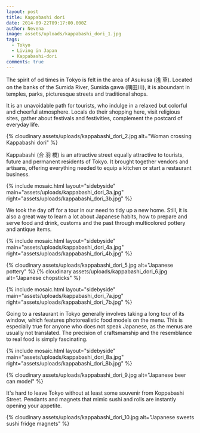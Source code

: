 ```yaml
---
layout: post
title: Kappabashi dori
date: 2014-09-22T09:17:00.000Z
author: Nevena
image: assets/uploads/kappabashi_dori_1.jpg
tags:
  - Tokyo
  - Living in Japan
  - Kappabashi-dori
comments: true
---
```

The spirit of od times in Tokyo is felt in the area of Asukusa (浅 草). Located on the banks of the Sumida River, Sumida gawa (隅田川), it is aboundant in temples, parks, picturesque streets and traditional shops.

It is an unavoidable path for tourists, who indulge in a relaxed but colorful and cheerful atmosphere. Locals do their shopping here, visit religious sites, gather about festivals and festivities, complement the postcard of everyday life.

{% cloudinary assets/uploads/kappabashi_dori_2.jpg alt="Woman crossing Kappabashi dori" %}

Kappabashi (合 羽 橋) is an attractive street equally attractive to tourists, future and permanent residents of Tokyo. It brought together vendors and artisans, offering everything needed to equip a kitchen or start a restaurant business.

{% include mosaic.html layout="sidebyside" main="assets/uploads/kappabashi_dori_3a.jpg" right="assets/uploads/kappabashi_dori_3b.jpg" %}

We took the day off for a tour in our need to tidy up a new home. Still, it is also a great way to learn a lot about Japanese habits, how to prepare and serve food and drink, customs and the past through multicolored pottery and antique items.

{% include mosaic.html layout="sidebyside" main="assets/uploads/kappabashi_dori_4a.jpg" right="assets/uploads/kappabashi_dori_4b.jpg" %}

{% cloudinary assets/uploads/kappabashi_dori_5.jpg alt="Japanese pottery" %}
{% cloudinary assets/uploads/kappabashi_dori_6.jpg alt="Japanese chopsticks" %}


{% include mosaic.html layout="sidebyside" main="assets/uploads/kappabashi_dori_7a.jpg" right="assets/uploads/kappabashi_dori_7b.jpg" %}

Going to a restaurant in Tokyo generally involves taking a long tour of its window, which features photorealistic food models on the menu. This is especially true for anyone who does not speak Japanese, as the menus are usually not translated. The precision of craftsmanship and the resemblance to real food is simply fascinating.

{% include mosaic.html layout="sidebyside" main="assets/uploads/kappabashi_dori_8a.jpg" right="assets/uploads/kappabashi_dori_8b.jpg" %}

{% cloudinary assets/uploads/kappabashi_dori_9.jpg alt="Japanese beer can model" %}

It's hard to leave Tokyo without at least some souvenir from Koppabashi Street. Pendants and magnets that mimic sushi and rolls are instantly opening your appetite.

{% cloudinary assets/uploads/kappabashi_dori_10.jpg alt="Japanese sweets sushi fridge magnets" %}